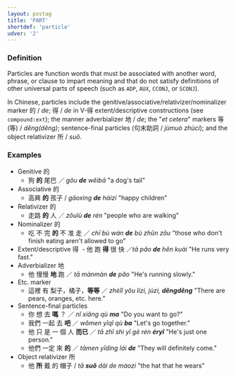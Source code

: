 ```yaml
---
layout: postag
title: 'PART'
shortdef: 'particle'
udver: '2'
---
```


### Definition

Particles are function words that must be associated with another word, phrase, or clause to impart meaning and that do not satisfy definitions of other universal parts of speech (such as <a>`ADP`</a>, <a>`AUX`</a>, <a>`CCONJ`</a>, or <a>`SCONJ`</a>). 

In Chinese, particles include the genitive/associative/relativizer/nominalizer marker 的 / _de_; 得 / _de_ in V-得 extent/descriptive constructions (see <a>`compound:ext`</a>); the manner adverbializer 地 / _de_; the "_et cetera_" markers 等(等) / _děng(děng)_; sentence-final particles (句末助詞 / _jùmuò zhùcí_); and the object relativizer 所 / _suǒ_.

### Examples

- Genitive 的
  - 狗 <b>的</b> 尾巴 ／ _gǒu <b>de</b> wěibā_ "a dog's tail"
- Associative 的
  - 高興 <b>的</b> 孩子 / _gāoxìng <b>de</b> háizi_ "happy children"
- Relativizer 的
  - 走路 <b>的</b> 人 ／ _zǒulù <b>de</b> rén_ "people who are walking"
- Nominalizer 的
  - 吃 不 完 <b>的</b> 不 准 走 ／ _chī bù wán <b>de</b> bù zhǔn zǒu_ "those who don't finish eating aren't allowed to go"
- Extent/descriptive 得
  - 他 跑 <b>得</b> 很 快 ／_tā pǎo <b>de</b> hěn kuài_ "He runs very fast."
- Adverbializer 地
  - 他 慢慢 <b>地</b> 跑 ／ _tā mànmàn <b>de</b> pǎo_ "He's running slowly."
- Etc. marker
  - 這裡 有 梨子，橘子，<b>等等</b> ／ _zhèlǐ yǒu lízi, júzi, <b>děngděng</b>_ "There are pears, oranges, etc. here."
- Sentence-final particles
  - 你 想 去 <b>嗎</b> ？ ／ _nǐ xiǎng qù <b>ma</b>_ "Do you want to go?"
  - 我們 一起 去 <b>吧</b> ／ _wǒmen yīqǐ qù <b>ba</b>_ "Let's go together."
  - 他 只 是 一 個 人 <b>而已</b> ／ _tā zhǐ shì yī gè rén <b>éryǐ</b>_ "He's just one person."
  - 他們 一定 來 <b>的</b> ／ _tāmen yīdìng lái <b>de</b>_ "They will definitely come."
- Object relativizer 所
  - 他 <b>所</b> 戴 的 帽子 / _tā <b>suǒ</b> dài de màozi_ "the hat that he wears"
<!-- Interlanguage links updated Út zář 29 20:31:30 CEST 2020 -->
